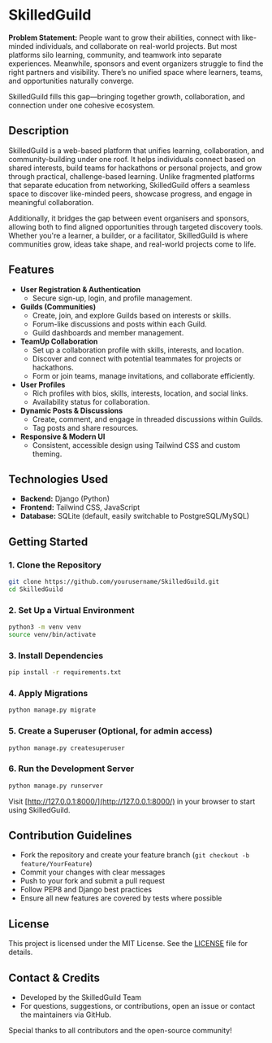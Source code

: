 # SkilledGuild

**Problem Statement:**
People want to grow their abilities, connect with like-minded individuals, and collaborate on real-world projects. But most platforms silo learning, community, and teamwork into separate experiences. Meanwhile, sponsors and event organizers struggle to find the right partners and visibility. There’s no unified space where learners, teams, and opportunities naturally converge.

SkilledGuild fills this gap—bringing together growth, collaboration, and connection under one cohesive ecosystem.

## Description
SkilledGuild is a web-based platform that unifies learning, collaboration, and community-building under one roof. It helps individuals connect based on shared interests, build teams for hackathons or personal projects, and grow through practical, challenge-based learning. Unlike fragmented platforms that separate education from networking, SkilledGuild offers a seamless space to discover like-minded peers, showcase progress, and engage in meaningful collaboration.

Additionally, it bridges the gap between event organisers and sponsors, allowing both to find aligned opportunities through targeted discovery tools. Whether you're a learner, a builder, or a facilitator, SkilledGuild is where communities grow, ideas take shape, and real-world projects come to life.

## Features

- **User Registration & Authentication**
  - Secure sign-up, login, and profile management.
- **Guilds (Communities)**
  - Create, join, and explore Guilds based on interests or skills.
  - Forum-like discussions and posts within each Guild.
  - Guild dashboards and member management.
- **TeamUp Collaboration**
  - Set up a collaboration profile with skills, interests, and location.
  - Discover and connect with potential teammates for projects or hackathons.
  - Form or join teams, manage invitations, and collaborate efficiently.
- **User Profiles**
  - Rich profiles with bios, skills, interests, location, and social links.
  - Availability status for collaboration.
- **Dynamic Posts & Discussions**
  - Create, comment, and engage in threaded discussions within Guilds.
  - Tag posts and share resources.
- **Responsive & Modern UI**
  - Consistent, accessible design using Tailwind CSS and custom theming.

## Technologies Used

- **Backend:** Django (Python)
- **Frontend:** Tailwind CSS, JavaScript
- **Database:** SQLite (default, easily switchable to PostgreSQL/MySQL)

## Getting Started

### 1. Clone the Repository
```bash
git clone https://github.com/yourusername/SkilledGuild.git
cd SkilledGuild
```

### 2. Set Up a Virtual Environment
```bash
python3 -m venv venv
source venv/bin/activate
```

### 3. Install Dependencies
```bash
pip install -r requirements.txt
```

### 4. Apply Migrations
```bash
python manage.py migrate
```

### 5. Create a Superuser (Optional, for admin access)
```bash
python manage.py createsuperuser
```

### 6. Run the Development Server
```bash
python manage.py runserver
```

Visit [http://127.0.0.1:8000/](http://127.0.0.1:8000/) in your browser to start using SkilledGuild.

## Contribution Guidelines

- Fork the repository and create your feature branch (`git checkout -b feature/YourFeature`)
- Commit your changes with clear messages
- Push to your fork and submit a pull request
- Follow PEP8 and Django best practices
- Ensure all new features are covered by tests where possible

## License

This project is licensed under the MIT License. See the [LICENSE](LICENSE) file for details.

## Contact & Credits

- Developed by the SkilledGuild Team
- For questions, suggestions, or contributions, open an issue or contact the maintainers via GitHub.

Special thanks to all contributors and the open-source community!
